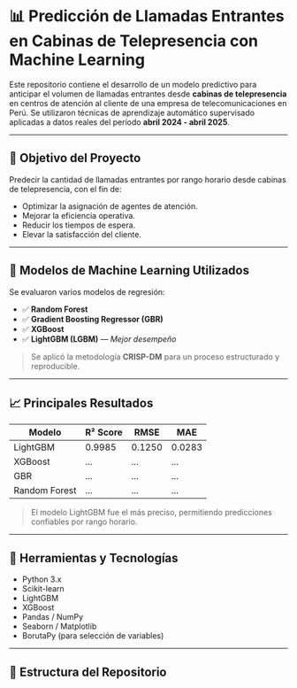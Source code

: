 # 📊 Predicción de Llamadas Entrantes en Cabinas de Telepresencia con Machine Learning

Este repositorio contiene el desarrollo de un modelo predictivo para anticipar el volumen de llamadas entrantes desde **cabinas de telepresencia** en centros de atención al cliente de una empresa de telecomunicaciones en Perú. Se utilizaron técnicas de aprendizaje automático supervisado aplicadas a datos reales del período **abril 2024 - abril 2025**.

---

## 🎯 Objetivo del Proyecto

Predecir la cantidad de llamadas entrantes por rango horario desde cabinas de telepresencia, con el fin de:

- Optimizar la asignación de agentes de atención.
- Mejorar la eficiencia operativa.
- Reducir los tiempos de espera.
- Elevar la satisfacción del cliente.

---

## 🧠 Modelos de Machine Learning Utilizados

Se evaluaron varios modelos de regresión:

- ✅ **Random Forest**
- ✅ **Gradient Boosting Regressor (GBR)**
- ✅ **XGBoost**
- ✅ **LightGBM (LGBM)** — *Mejor desempeño*

> Se aplicó la metodología **CRISP-DM** para un proceso estructurado y reproducible.

---

## 📈 Principales Resultados

| Modelo       | R² Score | RMSE   | MAE    |
|--------------|----------|--------|--------|
| LightGBM     | 0.9985   | 0.1250 | 0.0283 |
| XGBoost      | ...      | ...    | ...    |
| GBR          | ...      | ...    | ...    |
| Random Forest| ...      | ...    | ...    |

> El modelo LightGBM fue el más preciso, permitiendo predicciones confiables por rango horario.

---

## 🧰 Herramientas y Tecnologías

- Python 3.x
- Scikit-learn
- LightGBM
- XGBoost
- Pandas / NumPy
- Seaborn / Matplotlib
- BorutaPy (para selección de variables)

---

## 📁 Estructura del Repositorio

